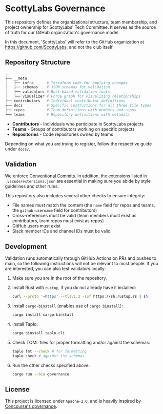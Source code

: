 # ScottyLabs Governance

This repository defines the organizational structure, team membership, and project ownership for ScottyLabs' Tech Committee. It serves as the source of truth for our GitHub organization's governance model.

In this document, 'ScottyLabs' will refer to the GitHub organization at <https://github.com/ScottyLabs>, and not the club itself.

## Repository Structure

```py
.
├── __meta
│   ├── infra      # Terraform code for applying changes
│   ├── schemas    # JSON schemas for validation
│   ├── validators # Rust-based validation tools
│   └── visualizer # Force graph for visualizing relationships
├── contributors   # Individual contributor definitions
├── docs           # Specific instructions for all three file types
├── repos          # Team definitions with members and repos
└── teams          # Repository definitions with metadata
```

- **Contributors** - Individuals who participate in ScottyLabs projects
- **Teams** - Groups of contributors working on specific projects
- **Repositories** - Code repositories owned by teams

Depending on what you are trying to register, follow the respective guide under `docs/`.

## Validation

We enforce [Conventional Commits](https://www.conventionalcommits.org/en/v1.0.0/). In addition, the extensions listed in `.vscode/extensions.json` are essential in making sure you abide by style guidelines and other rules.

This repository also includes several other checks to ensure integrity:

- File names must match the content (the `name` field for repos and teams, the `github-username` field for contributors)
- Cross-references must be valid (team members must exist as contributors, team repos must exist as repos)
- GitHub users must exist
- Slack member IDs and channel IDs must be valid

## Development

Validation runs automatically through GitHub Actions on PRs and pushes to main, so the following instructions will not be relevant to most people. If you are interested, you can also test validators locally:

1. Make sure you are in the root of the repository.

2. Install Rust with `rustup`, if you do not already have it installed:

    ```sh
    curl --proto '=https' --tlsv1.2 -sSf https://sh.rustup.rs | sh
    ```

3. Install `cargo-binstall` (enables use of `cargo binstall`):

    ```sh
    cargo install cargo-binstall
    ```

4. Install Taplo:

    ```sh
    cargo binstall taplo-cli
    ```

5. Check TOML files for proper formatting and/or against the schemas:

    ```sh
    taplo fmt --check # for formatting
    taplo check # against the schemas
    ```

6. Run the other checks specified above:

    ```sh
    cargo run --bin governance
    ```

## License

This project is licensed under `Apache-2.0`, and is heavily inspired by [Concourse's governance](https://github.com/concourse/governance).
